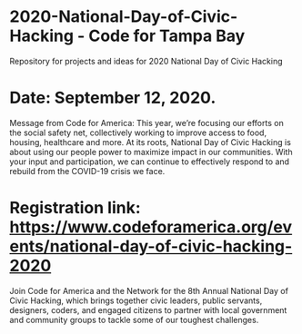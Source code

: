 # 2020-National-Day-of-Civic-Hacking - Code for Tampa Bay
Repository for projects and ideas for 2020 National Day of Civic Hacking

# Date: September 12, 2020.

Message from Code for America:
This year, we’re focusing our efforts on the social safety net, collectively working to improve access to food, housing, healthcare and more. At its roots, National Day of Civic Hacking is about using our people power to maximize impact in our communities. With your input and participation, we can continue to effectively respond to and rebuild from the COVID-19 crisis we face.

# Registration link: https://www.codeforamerica.org/events/national-day-of-civic-hacking-2020

Join Code for America and the Network for the 8th Annual National Day of Civic Hacking, which brings together civic leaders, public servants, designers, coders, and engaged citizens to partner with local government and community groups to tackle some of our toughest challenges.
